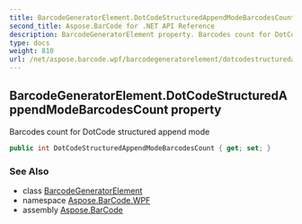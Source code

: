 ```yaml
---
title: BarcodeGeneratorElement.DotCodeStructuredAppendModeBarcodesCount
second_title: Aspose.BarCode for .NET API Reference
description: BarcodeGeneratorElement property. Barcodes count for DotCode structured append mode
type: docs
weight: 810
url: /net/aspose.barcode.wpf/barcodegeneratorelement/dotcodestructuredappendmodebarcodescount/
---
```

## BarcodeGeneratorElement.DotCodeStructuredAppendModeBarcodesCount property

Barcodes count for DotCode structured append mode

```csharp
public int DotCodeStructuredAppendModeBarcodesCount { get; set; }
```

### See Also

* class [BarcodeGeneratorElement](../)
* namespace [Aspose.BarCode.WPF](../../barcodegeneratorelement/)
* assembly [Aspose.BarCode](../../../)


